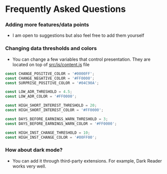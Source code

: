 # Frequently Asked Questions

### Adding more features/data points
* I am open to suggestions but also feel free to add them yourself

### Changing data thresholds and colors
* You can change a few variables that control presentation. They are located on top of [src/js/content.js](https://github.com/huskytrader/corporate-earnings/tree/main/src/js/content.js) file
```javascript
const CHANGE_POSITIVE_COLOR = '#0000FF';
const CHANGE_NEGATIVE_COLOR = '#FF0000';
const SURPRISE_POSITIVE_COLOR = '#04C90A';

const LOW_ADR_THRESHOLD = 4.5;
const LOW_ADR_COLOR = '#FF0000';

const HIGH_SHORT_INTEREST_THRESHOLD = 20;
const HIGH_SHORT_INTEREST_COLOR = '#FF0000';

const DAYS_BEFORE_EARNINGS_WARN_THRESHOLD = 3;
const DAYS_BEFORE_EARNINGS_WARN_COLOR = '#FF0000';

const HIGH_INST_CHANGE_THRESHOLD = 10;
const HIGH_INST_CHANGE_COLOR = '#00FF00';
``` 

### How about dark mode?
* You can add it through third-party extensions. For example, Dark Reader works very well.
